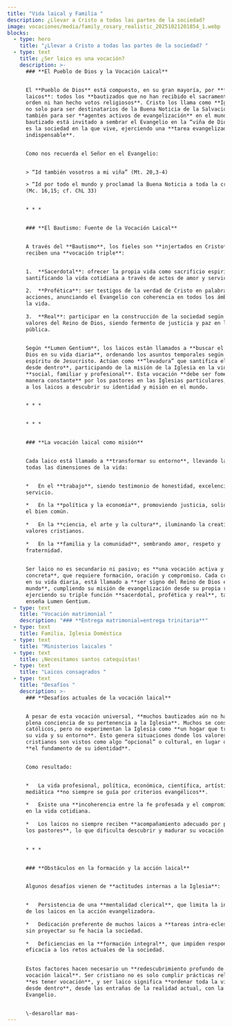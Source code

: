 ```yaml
---
title: "Vida laical y Familia "
description: ¿Llevar a Cristo a todas las partes de la sociedad?
image: vocaciones/media/family_rosary_realistic_20251021201854_1.webp
blocks:
  - type: hero
    title: "¿Llevar a Cristo a todas las partes de la sociedad? "
  - type: text
    title: ¿Ser laico es una vocación?
    description: >-
      ### **El Pueblo de Dios y la Vocación Laical**


      El **Pueblo de Dios** está compuesto, en su gran mayoría, por **fieles
      laicos**: todos los **bautizados que no han recibido el sacramento del
      orden ni han hecho votos religiosos**. Cristo los llama como **Iglesia**,
      no solo para ser destinatarios de la Buena Noticia de la Salvación, sino
      también para ser **agentes activos de evangelización** en el mundo. Cada
      bautizado está invitado a sembrar el Evangelio en la “viña de Dios”, que
      es la sociedad en la que vive, ejerciendo una **tarea evangelizadora
      indispensable**.


      Como nos recuerda el Señor en el Evangelio:


      > “Id también vosotros a mi viña” (Mt. 20,3-4)  

      > “Id por todo el mundo y proclamad la Buena Noticia a toda la creación”
      (Mc. 16,15; cf. ChL 33)


      * * *


      ### **El Bautismo: Fuente de la Vocación Laical**


      A través del **Bautismo**, los fieles son **injertados en Cristo** y
      reciben una **vocación triple**:


      1.  **Sacerdotal**: ofrecer la propia vida como sacrificio espiritual,
      santificando la vida cotidiana a través de actos de amor y servicio.
          
      2.  **Profética**: ser testigos de la verdad de Cristo en palabras y
      acciones, anunciando el Evangelio con coherencia en todos los ámbitos de
      la vida.
          
      3.  **Real**: participar en la construcción de la sociedad según los
      valores del Reino de Dios, siendo fermento de justicia y paz en la vida
      pública.
          

      Según **Lumen Gentium**, los laicos están llamados a **buscar el Reino de
      Dios en su vida diaria**, ordenando los asuntos temporales según el
      espíritu de Jesucristo. Actúan como **“levadura” que santifica el mundo
      desde dentro**, participando de la misión de la Iglesia en la vida
      **social, familiar y profesional**. Esta vocación **debe ser fomentada de
      manera constante** por los pastores en las Iglesias particulares, ayudando
      a los laicos a descubrir su identidad y misión en el mundo.


      * * *


      * * *


      ### **La vocación laical como misión**


      Cada laico está llamado a **transformar su entorno**, llevando la fe a
      todas las dimensiones de la vida:


      *   En el **trabajo**, siendo testimonio de honestidad, excelencia y
      servicio.
          
      *   En la **política y la economía**, promoviendo justicia, solidaridad y
      el bien común.
          
      *   En la **ciencia, el arte y la cultura**, iluminando la creatividad con
      valores cristianos.
          
      *   En la **familia y la comunidad**, sembrando amor, respeto y
      fraternidad.
          

      Ser laico no es secundario ni pasivo; es **una vocación activa y
      concreta**, que requiere formación, oración y compromiso. Cada cristiano,
      en su vida diaria, está llamado a **ser signo del Reino de Dios en el
      mundo**, cumpliendo su misión de evangelización desde su propia realidad y
      ejerciendo su triple función **sacerdotal, profética y real**, tal como
      enseña Lumen Gentium.
  - type: text
    title: "Vocación matrimonial "
    description: "### **Entrega matrimonial=entrega trinitaria**"
  - type: text
    title: Familia, Iglesia Doméstica
  - type: text
    title: "Ministerios laicales "
  - type: text
    title: ¡Necesitamos santos catequistas!
  - type: text
    title: "Laicos consagrados "
  - type: text
    title: "Desafíos "
    description: >-
      ### **Desafíos actuales de la vocación laical**


      A pesar de esta vocación universal, **muchos bautizados aún no han tomado
      plena conciencia de su pertenencia a la Iglesia**. Muchos se consideran
      católicos, pero no experimentan la Iglesia como **un hogar que transforma
      su vida y su entorno**. Esto genera situaciones donde los valores
      cristianos son vistos como algo “opcional” o cultural, en lugar de ser
      **el fundamento de su identidad**.


      Como resultado:


      *   La vida profesional, política, económica, científica, artística y
      mediática **no siempre se guía por criterios evangélicos**.
          
      *   Existe una **incoherencia entre la fe profesada y el compromiso real**
      en la vida cotidiana.
          
      *   Los laicos no siempre reciben **acompañamiento adecuado por parte de
      los pastores**, lo que dificulta descubrir y madurar su vocación.
          

      * * *


      ### **Obstáculos en la formación y la acción laical**


      Algunos desafíos vienen de **actitudes internas a la Iglesia**:


      *   Persistencia de una **mentalidad clerical**, que limita la iniciativa
      de los laicos en la acción evangelizadora.
          
      *   Dedicación preferente de muchos laicos a **tareas intra-eclesiales**,
      sin proyectar su fe hacia la sociedad.
          
      *   Deficiencias en la **formación integral**, que impiden responder con
      eficacia a los retos actuales de la sociedad.
          

      Estos factores hacen necesario un **redescubrimiento profundo de la
      vocación laical**. Ser cristiano no es solo cumplir prácticas religiosas:
      **es tener vocación**, y ser laico significa **ordenar toda la vida social
      desde dentro**, desde las entrañas de la realidad actual, con la luz del
      Evangelio.


      \-desarollar mas-
---
```

